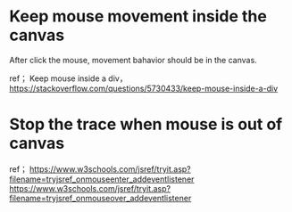 # Keep mouse movement inside the canvas   
After click the mouse, movement bahavior should be in the canvas.     

ref； Keep mouse inside a div， https://stackoverflow.com/questions/5730433/keep-mouse-inside-a-div   

# Stop the trace when mouse is out of canvas   

ref； https://www.w3schools.com/jsref/tryit.asp?filename=tryjsref_onmouseenter_addeventlistener      
https://www.w3schools.com/jsref/tryit.asp?filename=tryjsref_onmouseover_addeventlistener    
